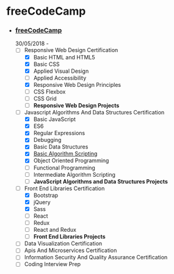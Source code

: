 # freeCodeCamp

- ### [freeCodeCamp](https://learn.freecodecamp.org/)  
  30/05/2018 -  
  - [ ] Responsive Web Design Certification
    - [x] Basic HTML and HTML5  
    - [x] Basic CSS  
    - [x] Applied Visual Design  
    - [ ] Applied Accessibility  
    - [x] Responsive Web Design Principles  
    - [ ] CSS Flexbox  
    - [ ] CSS Grid  
    - [ ] **Responsive Web Design Projects**
  - [ ] Javascript Algorithms And Data Structures Certification
    - [x] Basic JavaScript  
    - [x] ES6
    - [x] Regular Expressions
    - [x] Debugging
    - [x] Basic Data Structures
    - [x] [Basic Algorithm Scripting](https://github.com/egudkov/freeCodeCamp/tree/master/BasicAlgorithmScripting)
    - [x] Object Oriented Programming
    - [ ] Functional Programming
    - [ ] Intermediate Algorithm Scripting
    - [ ] **JavaScript Algorithms and Data Structures Projects**
  - [ ] Front End Libraries Certification
    - [x] Bootstrap
    - [x] jQuery
    - [x] Sass
    - [ ] React
    - [ ] Redux
    - [ ] React and Redux
    - [ ] **Front End Libraries Projects**
  - [ ] Data Visualization Certification
  - [ ] Apis And Microservices Certification
  - [ ] Information Security And Quality Assurance Certification
  - [ ] Coding Interview Prep
